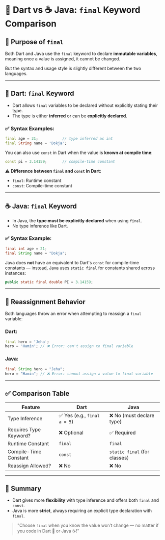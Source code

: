 # 🐬 Dart vs ☕ Java: `final` Keyword Comparison

## 🎯 Purpose of `final`

Both Dart and Java use the `final` keyword to declare **immutable variables**, meaning once a value is assigned, it cannot be changed.

But the syntax and usage style is slightly different between the two languages.

---

## 🐬 Dart: `final` Keyword

* Dart allows `final` variables to be declared without explicitly stating their type.
* The type is either **inferred** or can be **explicitly declared**.

### ✅ Syntax Examples:

```dart
final age = 21;           // type inferred as int
final String name = 'Dokja';
```

You can also use `const` in Dart when the value is **known at compile time**:

```dart
const pi = 3.14159;       // compile-time constant
```

⚠️ **Difference between `final` and `const` in Dart:**

* `final`: Runtime constant
* `const`: Compile-time constant

---

## ☕ Java: `final` Keyword

* In Java, the **type must be explicitly declared** when using `final`.
* No type inference like Dart.

### ✅ Syntax Example:

```java
final int age = 21;
final String name = "Dokja";
```

Java does **not** have an equivalent to Dart's `const` for compile-time constants — instead, Java uses `static final` for constants shared across instances:

```java
public static final double PI = 3.14159;
```

---

## 🔄 Reassignment Behavior

Both languages throw an error when attempting to reassign a `final` variable:

### Dart:

```dart
final hero = 'Jeha';
hero = 'Hamin'; // ❌ Error: can't assign to final variable
```

### Java:

```java
final String hero = "Jeha";
hero = "Hamin"; // ❌ Error: cannot assign a value to final variable
```

---

## ✅ Comparison Table

| Feature                | Dart                        | Java                         |
| ---------------------- | --------------------------- | ---------------------------- |
| Type Inference         | ✅ Yes (e.g., `final a = 5`) | ❌ No (must declare type)     |
| Requires Type Keyword? | ❌ Optional                  | ✅ Required                   |
| Runtime Constant       | `final`                     | `final`                      |
| Compile-Time Constant  | `const`                     | `static final` (for classes) |
| Reassign Allowed?      | ❌ No                        | ❌ No                         |

---

## 🧠 Summary

* Dart gives more **flexibility** with type inference and offers both `final` and `const`.
* Java is more **strict**, always requiring an explicit type declaration with `final`.

> "Choose `final` when you know the value won’t change — no matter if you code in Dart 🐬 or Java ☕!"
